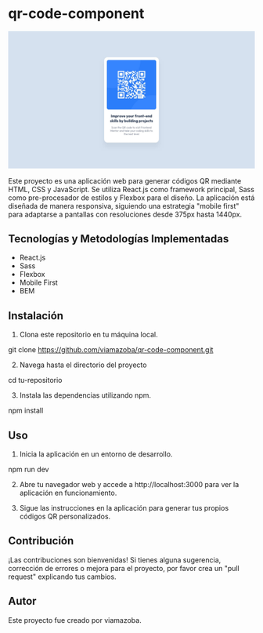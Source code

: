# qr-code-component

![Ejemplo QR desing](./design/desktop-design.jpg)

Este proyecto es una aplicación web para generar códigos QR mediante HTML, CSS y JavaScript. Se utiliza React.js como framework principal, Sass como pre-procesador de estilos y Flexbox para el diseño. La aplicación está diseñada de manera responsiva, siguiendo una estrategia "mobile first" para adaptarse a pantallas con resoluciones desde 375px hasta 1440px.

## Tecnologías y Metodologías Implementadas

- React.js
- Sass
- Flexbox
- Mobile First
- BEM

## Instalación

1. Clona este repositorio en tu máquina local.

  git clone https://github.com/viamazoba/qr-code-component.git

2. Navega hasta el directorio del proyecto

  cd tu-repositorio

3. Instala las dependencias utilizando npm.

npm install


## Uso

1. Inicia la aplicación en un entorno de desarrollo.

npm run dev

2. Abre tu navegador web y accede a http://localhost:3000 para ver la aplicación en funcionamiento.

3. Sigue las instrucciones en la aplicación para generar tus propios códigos QR personalizados.

## Contribución
¡Las contribuciones son bienvenidas! Si tienes alguna sugerencia, corrección de errores o mejora para el proyecto, por favor crea un "pull request" explicando tus cambios.

## Autor
Este proyecto fue creado por viamazoba.